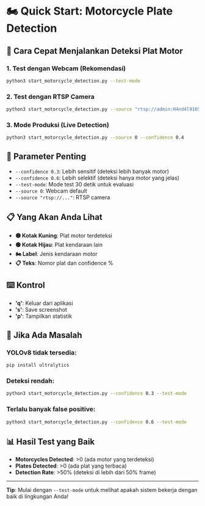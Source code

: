 # 🏍️ Quick Start: Motorcycle Plate Detection

## 🚀 Cara Cepat Menjalankan Deteksi Plat Motor

### 1. **Test dengan Webcam (Rekomendasi)**
```bash
python3 start_motorcycle_detection.py --test-mode
```

### 2. **Test dengan RTSP Camera** 
```bash
python3 start_motorcycle_detection.py --source "rtsp://admin:H4nd4l9165!@168.1.195:554" --test-mode
```

### 3. **Mode Produksi (Live Detection)**
```bash
python3 start_motorcycle_detection.py --source 0 --confidence 0.4
```

## 🎯 Parameter Penting

- `--confidence 0.3`: Lebih sensitif (deteksi lebih banyak motor)
- `--confidence 0.6`: Lebih selektif (deteksi hanya motor yang jelas)
- `--test-mode`: Mode test 30 detik untuk evaluasi
- `--source 0`: Webcam default
- `--source "rtsp://..."`: RTSP camera

## 📋 Yang Akan Anda Lihat

- **🟡 Kotak Kuning**: Plat motor terdeteksi
- **🟢 Kotak Hijau**: Plat kendaraan lain  
- **🏍️ Label**: Jenis kendaraan motor
- **📋 Teks**: Nomor plat dan confidence %

## ⌨️ Kontrol

- **'q'**: Keluar dari aplikasi
- **'s'**: Save screenshot
- **'p'**: Tampilkan statistik

## 🔧 Jika Ada Masalah

### YOLOv8 tidak tersedia:
```bash
pip install ultralytics
```

### Deteksi rendah:
```bash
python3 start_motorcycle_detection.py --confidence 0.3 --test-mode
```

### Terlalu banyak false positive:
```bash
python3 start_motorcycle_detection.py --confidence 0.6 --test-mode
```

## 📊 Hasil Test yang Baik

- **Motorcycles Detected**: >0 (ada motor yang terdeteksi)
- **Plates Detected**: >0 (ada plat yang terbaca)
- **Detection Rate**: >50% (deteksi di lebih dari 50% frame)

---

**Tip**: Mulai dengan `--test-mode` untuk melihat apakah sistem bekerja dengan baik di lingkungan Anda!